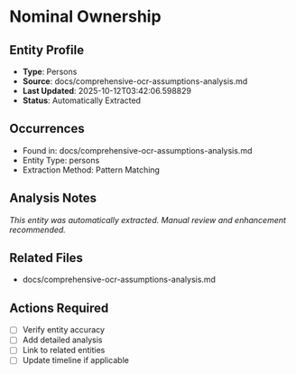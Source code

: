 # Nominal Ownership

## Entity Profile
- **Type**: Persons
- **Source**: docs/comprehensive-ocr-assumptions-analysis.md
- **Last Updated**: 2025-10-12T03:42:06.598829
- **Status**: Automatically Extracted

## Occurrences
- Found in: docs/comprehensive-ocr-assumptions-analysis.md
- Entity Type: persons
- Extraction Method: Pattern Matching

## Analysis Notes
*This entity was automatically extracted. Manual review and enhancement recommended.*

## Related Files
- docs/comprehensive-ocr-assumptions-analysis.md

## Actions Required
- [ ] Verify entity accuracy
- [ ] Add detailed analysis
- [ ] Link to related entities
- [ ] Update timeline if applicable
